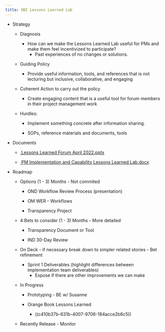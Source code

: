 ```yaml
---
title: OBI Lessons Learned Lab
---
```


- Strategy
	 - Diagnosis
		 - How can we make the Lessons Learned Lab useful for PMs and make them feel incentivized to participate?
			 - Past experiences of no changes or solutions.

	 - Guiding Policy
		 - Provide useful information, tools, and references that is not lecturing but inclusive, collaborative, and engaging

	 - Coherent Action to carry out the policy
		 - Create engaging content that is a useful tool for forum members in their project management work

	 - Hurdles:
		 - Implement something concrete after information sharing.

		 - SOPs, reference materials and documents, tools

- Documents
	 - [ Lessons Learned Forum April 2022.pptx](https://fda-my.sharepoint.com/:p:/g/personal/philip_villasurda_fda_gov/ESIIbod9TCZMmUSMb5x2rxMBrNYBJ0ZyEmhXCzfK-7btuw?e=MYBfgC)

	 - [ PM Implementation and Capability Lessons Learned Lab.docx](https://fda-my.sharepoint.com/:w:/g/personal/philip_villasurda_fda_gov/EaZfvUweANVJvMibkZcTr6IBj4NV1qIji2WAo5OcT0Cy_g?e=paqTcf)

- Roadmap
	 - Options (1 - 3) Months - Not commited
		 - OND Workflow Review Process (presentation)

		 - OM WER - Workflows

		 - Transparency Project

	 - 4 Bets to consider (1 - 3) Months - More detailed
		 - Transparency Document or Tool

		 - IND 30-Day Review

	 - On Deck - if necessary break down to simpler related stories - Bet refinement
		 - Sprint 1 Deliverables (highlight differences between implementation team deliverables)
			 - Expose if there are other improvements we can make

	 - In Progress
		 - Prototyping - BE w/ Susanne

		 - Orange Book Lessons Learned
			 - ((c410b37b-631b-4007-9706-184acce2b6c5))

	 - Recently Release - Monitor
